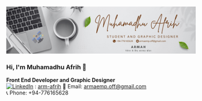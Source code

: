 ![Cover Image](https://github.com/armahah23/armahah23/blob/main/Cover.png)


### Hi, I'm Muhamadhu Afrih 👋

**Front End Developer and Graphic Designer**  
[![LinkedIn](https://img.shields.io/badge/-LinkedIn-blue?style=flat&logo=LinkedIn&logoColor=white)](https://linkedin.com/in/arm-afrih) : [arm-afrih](https://linkedin.com/in/arm-afrih)
📧 Email: [armaemp.off@gmail.com](mailto:armaemp.off@gmail.com)  
📞 Phone: +94-776165628 
<!--
**armahah23/armahah23** is a ✨ _special_ ✨ repository because its `README.md` (this file) appears on your GitHub profile.

Here are some ideas to get you started:

- 🔭 I’m currently working on ...
- 🌱 I’m currently learning ...
- 👯 I’m looking to collaborate on ...
- 🤔 I’m looking for help with ...
- 💬 Ask me about ...
- 📫 How to reach me: ...
- 😄 Pronouns: ...
- ⚡ Fun fact: ...
-->
